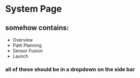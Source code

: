 # System Page
## somehow contains:
- Overview
- Path Planning
- Sensor Fusion
- Launch

### all of these should be in a dropdown on the side bar
